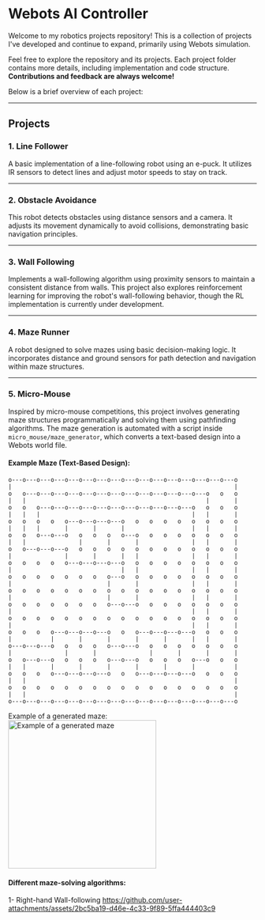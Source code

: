 # Webots AI Controller

Welcome to my robotics projects repository! This is a collection of projects I've developed and continue to expand, primarily using Webots simulation. 


Feel free to explore the repository and its projects. Each project folder contains more details, including implementation and code structure. **Contributions and feedback are always welcome!**


Below is a brief overview of each project:

---

## Projects

### 1. Line Follower
A basic implementation of a line-following robot using an e-puck. It utilizes IR sensors to detect lines and adjust motor speeds to stay on track.

---

### 2. Obstacle Avoidance
This robot detects obstacles using distance sensors and a camera. It adjusts its movement dynamically to avoid collisions, demonstrating basic navigation principles.

---

### 3. Wall Following
Implements a wall-following algorithm using proximity sensors to maintain a consistent distance from walls. This project also explores reinforcement learning for improving the robot's wall-following behavior, though the RL implementation is currently under development.

---

### 4. Maze Runner
A robot designed to solve mazes using basic decision-making logic. It incorporates distance and ground sensors for path detection and navigation within maze structures.

---

### 5. Micro-Mouse
Inspired by micro-mouse competitions, this project involves generating maze structures programmatically and solving them using pathfinding algorithms. The maze generation is automated with a script inside `micro_mouse/maze_generator`, which converts a text-based design into a Webots world file.

#### Example Maze (Text-Based Design):
```text
o---o---o---o---o---o---o---o---o---o---o---o---o---o---o---o---o
|                                                               |
o   o---o---o---o---o---o---o---o---o---o---o---o---o---o   o   o
|   |                                                   |       |
o   o   o---o---o---o---o---o---o---o---o---o---o---o   o   o   o
|   |   |                                           |   |       |
o   o   o   o   o---o---o---o---o   o   o   o   o   o   o   o   o
|   |   |       |       |       |                   |   |       |
o   o   o---o---o   o   o   o   o---o   o   o   o   o   o   o   o
|   |               |       |       |               |   |       |
o   o---o---o---o   o   o   o   o   o   o   o   o   o   o   o   o
|               |       |       |   |               |   |       |
o   o   o   o   o---o---o---o---o   o   o   o   o   o   o   o   o
|                               |   |               |   |       |
o   o   o   o   o   o   o   o---o   o   o   o   o   o   o   o   o
|                           |       |               |   |       |
o   o   o   o   o   o   o   o   o   o   o   o   o   o   o   o   o
|                           |       |               |   |       |
o   o   o   o   o   o   o   o---o---o   o   o   o   o   o   o   o
|                                                   |   |       |
o   o   o   o   o   o   o   o   o   o   o   o   o   o   o   o   o
|                                                   |   |       |
o   o   o   o---o---o---o---o   o   o---o---o---o---o   o   o   o
|           |       |       |       |       |       |   |       |
o---o---o---o   o   o   o   o---o---o   o   o   o   o   o   o   o
|               |       |               |       |       |       |
o   o---o---o   o   o   o   o---o---o   o   o   o   o---o   o   o
|   |       |       |       |       |       |       |           |
o   o   o   o---o---o---o---o   o   o---o---o---o---o   o   o   o
|   |                                                           |
o   o   o   o   o   o   o   o   o   o   o   o   o   o   o   o   o
|   |                                                           |
o---o---o---o---o---o---o---o---o---o---o---o---o---o---o---o---o
```
Example of a generated maze:  
<img src="https://github.com/user-attachments/assets/49aa2a81-5dbe-440d-9d4f-669f0e41026e" width="300" alt="Example of a generated maze">

#### Different maze-solving algorithms:

1- Right-hand Wall-following
https://github.com/user-attachments/assets/2bc5ba19-d46e-4c33-9f89-5ffa444403c9




